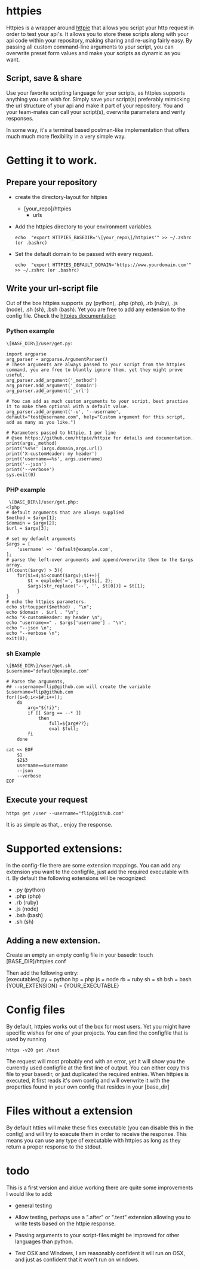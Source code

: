# httpies
Httpies is a wrapper around [httpie](https://httpie.io/) that allows you script your http request in order to test your api's.
It allows you to store these scripts along with your api code within your repository, making sharing and re-using fairly easy.
By passing all custom command-line arguments to your script, you can overwrite preset form values and make your scripts as dynamic as you want.


## Script, save & share
Use your favorite scripting language for your scripts, as httpies supports anything you can wish for.
Simply save your script(s) preferably mimicking the url structure of your api and make it part of your repository.
You and your team-mates can call your script(s), overwrite parameters and verify responses.

In some way, it's a terminal based postman-like implementation that offers much much more flexibility in a very simple way.

# Getting it to work.
## Prepare your repository
- create the directory-layout for httpies
    - \[your_repo\]/httpies
        - urls
- Add the httpies directory to your environment variables.
    
      echo  "export HTTPIES_BASEDIR='\[your_repo\]/httpies'" >> ~/.zshrc (or .bashrc)
    
- Set the default domain to be passed with every request.    
    
      echo  "export HTTPIES_DEFAULT_DOMAIN='https://www.yourdomain.com'" >> ~/.zshrc (or .bashrc)

## Write your url-script file
Out of the box httpies supports .py (python), .php (php), .rb (ruby), .js (node), .sh (sh), .bsh (bash).
Yet you are free to add any extension to the config file.
Check the [httpies documentation](https://httpie.io/docs)

### Python example
    \[BASE_DIR\]/user/get.py:

    import argparse
    arg_parser = argparse.ArgumentParser()
    # These arguments are always passed to your script from the httpies command, you are free to bluntly ignore them, yet they might prove useful.
    arg_parser.add_argument('_method')
    arg_parser.add_argument('_domain')
    arg_parser.add_argument('_url')

    # You can add as much custom arguments to your script, best practive it to make them optional with a default value.
    arg_parser.add_argument('-u', '--username', default="test@username.com", help="Custom argument for this script, add as many as you like.")

    # Parameters passed to httpie, 1 per line
    # @see https://github.com/httpie/httpie for details and documentation.
    print(args._method)
    print('%s%s' (args.domain,args.url))
    print('X-customHeader: my header')
    print('username==%s', args.username)
    print('--json')
    print('--verbose')
    sys.exit(0)

### PHP example
     \[BASE_DIR\]/user/get.php:
    <?php
    # default arguments that are always supplied
    $method = $argv[1];
    $domain = $argv[2];
    $url = $argv[3];
    
    # set my default arguments
    $args = [
        'username' => 'default@example.com',
    ];
    # parse the left-over arguments and append/overwrite them to the $args array.
    if(count($argv) > 3){
        for($i=4;$i<count($argv);$i++){
            $t = explode('=', $argv[$i], 2);
            $args[str_replace('--', '', $t[0])] = $t[1];
        }
    }
    # echo the httpies parameters.
    echo strtoupper($method) . "\n";
    echo $domain . $url . "\n";
    echo "X-customHeader: my header \n";
    echo "username==" . $args['username'] . "\n";
    echo "--json \n";
    echo "--verbose \n";
    exit(0);    

### sh Example
    \[BASE_DIR\]/user/get.sh
    $username="default@example.com"
    
    # Parse the arguments, 
    ## --username=flip@github.com will create the variable $username=flip@github.com
    for((i=0;i<=$#;i++));
        do
            arg="${!i}";
            if [[ $arg == --* ]]
                then
                    full=${arg#??};
                    eval $full;
            fi
        done
    
    cat << EOF
        $1
        $2$3
        username==$username
        --json
        --verbose
    EOF

    
## Execute your request
    https get /user --username="flip@github.com"
It is as simple as that,.. enjoy the response.
  
# Supported extensions:

 In the config-file there are some extension mappings.
 You can add any extension you want to the configfile, just add the required executable with it.
 By default the following extensions will be recognized:
  
  - .py  (python)
  - .php (php)
  - .rb  (ruby)
  - .js  (node)
  - .bsh (bash)
  - .sh  (sh)
  
## Adding a new extension.
Create an empty an empty config file in your basedir:
    touch [BASE_DIR]/httpies.conf
    
Then add the following entry:    
    \[executables\]
    py = python
    hp = php
    js = node
    rb = ruby
    sh = sh
    bsh = bash
    \{YOUR_EXTENSION\} = {YOUR_EXECUTABLE}

# Config files

By default, httpies works out of the box for most users.
Yet you might have specific wishes for one of your projects.
You can find the configfile that is used by running

    https -v20 get /test
    
The request will most probably end with an error, yet it will show you the currently used configfile at the first line of output.
You can either copy this file to your basedir, or just duplicated the required entries.
When httpies is executed, it first reads it's own config and will overwrite it with the properties found in your own config that resides in your \[base_dir\]

# Files without a extension
By default htties will make these files executable (you can disable this in the config) and will try to execute them in order to receive the response.
This means you can use any type of executable with httpies as long as they return a proper response to the stdout.

# todo
This is a first version and aldue working there are quite some improvements I would like to add:

- general testing

- Allow testing, perhaps use a ".after" or ".test" extension allowing you to write tests based on the httpie response.
- Passing arguments to your script-files might be improved for other languages than python.
- Test OSX and Windows, I am reasonably confident it will run on OSX, and just as confident that it won't run on windows.


